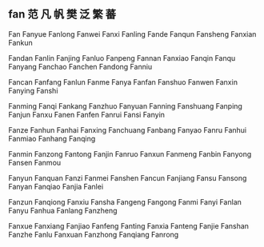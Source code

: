 fan 范 凡 帆 樊 泛 繁 蕃
---

Fan  Fanyue Fanlong Fanwei Fanxi Fanling Fande Fanqun Fansheng Fanxian Fankun

Fandan Fanlin Fanjing Fanluo Fanpeng Fannan Fanxiao Fanqin Fanqu Fanyang Fanchao Fanchen Fandong Fanniu

Fancan Fanfang Fanlun Fanme Fanya Fanfan Fanshuo Fanwen Fanxin Fanying Fanshi

Fanming Fanqi Fankang Fanzhuo Fanyuan Fanning Fanshuang Fanping Fanjun Fanxu Fanen Fanfen Fanrui Fansi Fanyin 

Fanze Fanhun Fanhai Fanxing Fanchuang Fanbang Fanyao Fanru Fanhui Fanmiao Fanhang Fanqing

Fanmin Fanzong Fantong Fanjin Fanruo Fanxun Fanmeng Fanbin Fanyong Fansen Fanmou

Fanyun Fanquan Fanzi Fanmei Fanshen Fancun Fanjiang Fansu Fansong Fanyan Fanqiao Fanjia Fanlei 

Fanzun Fanqiong Fanxiu Fansha Fangeng Fangong Fanmi Fanyi Fanlan Fanyu Fanhua Fanlang Fanzheng

Fanxue Fanxiang Fanjiao Fanfeng Fanting Fanxia Fanteng Fanjie Fanshan Fanzhe Fanlu Fanxuan Fanzhong Fanqiang Fanrong 
